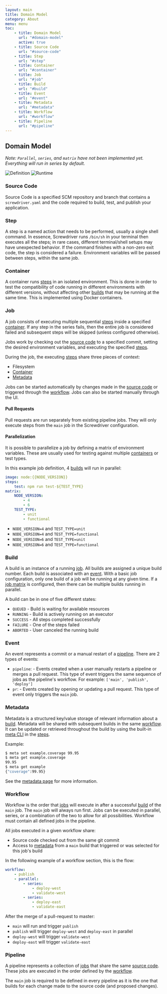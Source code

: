 ```yaml
---
layout: main
title: Domain Model
category: About
menu: menu
toc:
    - title: Domain Model
      url: "#domain-model"
      active: true
    - title: Source Code
      url: "#source-code"
    - title: Step
      url: "#step"
    - title: Container
      url: "#container"
    - title: Job
      url: "#job"
    - title: Build
      url: "#build"
    - title: Event
      url: "#event"
    - title: Metadata
      url: "#metadata"
    - title: Workflow
      url: "#workflow"
    - title: Pipeline
      url: "#pipeline"
---
```

## Domain Model

_Note: `Parallel`, `series`, and `matrix` have not been implemented yet. Everything will run in series by default._

![Definition](../assets/definition-model.png)
![Runtime](../assets/runtime-model.png)

### Source Code

Source Code is a specified SCM repository and branch that contains a `screwdriver.yaml` and the code required to build, test, and publish your application.

### Step

A step is a named action that needs to be performed, usually a single shell command. In essence, Screwdriver runs `/bin/sh` in your terminal then executes all the steps; in rare cases, different terminal/shell setups may have unexpected behavior. If the command finishes with a non-zero exit code, the step is considered a failure. Environment variables will be passed between steps, within the same job.

### Container

A container runs [steps] in an isolated environment. This is done in order to test the compatibility of code running in different environments with different versions, without affecting other [builds] that may be running at the same time. This is implemented using Docker containers.

### Job

A job consists of executing multiple sequential [steps] inside a specified [container]. If any step in the series fails, then the entire job is considered failed and subsequent steps will be skipped (unless configured otherwise).

Jobs work by checking out the [source code] to a specified commit, setting the desired environment variables, and executing the specified [steps].

During the job, the executing [steps] share three pieces of context:

 - Filesystem
 - [Container]
 - [Metadata]

Jobs can be started automatically by changes made in the [source code] or triggered through the [workflow]. Jobs can also be started manually through the UI.

#### Pull Requests

Pull requests are run separately from existing pipeline jobs. They will only execute steps from the `main` job in the Screwdriver configuration.

#### Parallelization

It is possible to parallelize a job by defining a matrix of environment variables. These are usually used for testing against multiple [containers] or test types.

In this example job definition, 4 [builds] will run in parallel:
```yaml
image: node:{{NODE_VERSION}}
steps:
    test: npm run test-${TEST_TYPE}
matrix:
    NODE_VERSION:
        - 4
        - 6
    TEST_TYPE:
        - unit
        - functional
```

 - `NODE_VERSION=4` and `TEST_TYPE=unit`
 - `NODE_VERSION=4` and `TEST_TYPE=functional`
 - `NODE_VERSION=6` and `TEST_TYPE=unit`
 - `NODE_VERSION=6` and `TEST_TYPE=functional`

### Build

A build is an instance of a running [job]. All builds are assigned a unique build number. Each build is associated with an [event]. With a basic job configuration, only one build of a job will be running at any given time. If a [job matrix] is configured, then there can be multiple builds running in parallel.

A build can be in one of five different states:

 - `QUEUED` - Build is waiting for available resources
 - `RUNNING` - Build is actively running on an executor
 - `SUCCESS` - All steps completed successfully
 - `FAILURE` - One of the steps failed
 - `ABORTED` - User canceled the running build

### Event

An event represents a commit or a manual restart of a [pipeline]. There are 2 types of events:

- `pipeline`: - Events created when a user manually restarts a pipeline or merges a pull request. This type of event triggers the same sequence of jobs as the pipeline's workflow. For example: `['main', 'publish', 'deploy']`
- `pr`:  - Events created by opening or updating a pull request. This type of event only triggers the `main` job.

### Metadata

Metadata is a structured key/value storage of relevant information about a [build]. Metadata will be shared with subsequent builds in the same [workflow]. It can be updated or retrieved throughout the build by using the built-in [meta CLI](https://github.com/screwdriver-cd/meta-cli) in the [steps].

Example:
```bash
$ meta set example.coverage 99.95
$ meta get example.coverage
99.95
$ meta get example
{"coverage":99.95}
```

See the [metadata page](../../user-guide/metadata) for more information.

### Workflow

Workflow is the order that [jobs] will execute in after a successful [build] of the `main` job. The `main` job will always run first. Jobs can be executed in parallel, series, or a combination of the two to allow for all possibilities. Workflow must contain all defined jobs in the pipeline.

All jobs executed in a given workflow share:

 - Source code checked out from the same git commit
 - Access to [metadata] from a `main` build that triggered or was selected for this job's build

In the following example of a workflow section, this is the flow:
```yaml
workflow:
    - publish
    - parallel:
        - series:
            - deploy-west
            - validate-west
        - series:
            - deploy-east
            - validate-east
```

After the merge of a pull-request to master:

 - `main` will run and trigger `publish`
 - `publish` will trigger `deploy-west` and `deploy-east` in parallel
 - `deploy-west` will trigger `validate-west`
 - `deploy-east` will trigger `validate-east`

### Pipeline

A pipeline represents a collection of [jobs] that share the same [source code]. These jobs are executed in the order defined by the [workflow].

The `main` job is required to be defined in every pipeline as it is the one that builds for each change made to the source code (and proposed changes).

[steps]: #step
[job]: #job
[jobs]: #job
[metadata]: #metadata
[builds]: #builds
[build]: #build
[event]: #event
[pipeline]: #pipeline
[container]: #container
[containers]: #container
[workflow]: #workflow
[source code]: #source-code
[job matrix]: #parallelization
